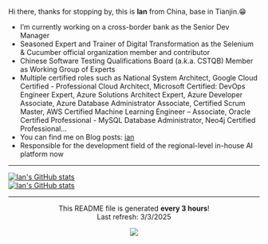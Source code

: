 <div class="Box-body px-5 pb-5">
  <article class="markdown-body entry-content container-lg" itemprop="text"><p>Hi there, thanks for stopping by, this is <strong>Ian</strong> from China, base in Tianjin.<g-emoji class="g-emoji" alias="grin" fallback-src="https://github.githubassets.com/images/icons/emoji/unicode/1f601.png">😁</g-emoji></p> 
<ul>
<li> I’m currently working on a cross-border bank as the Senior Dev Manager</li>
<li> Seasoned Expert and Trainer of Digital Transformation as the Selenium & Cucumber official organization member and contributor</li>
<li> Chinese Software Testing Qualifications Board (a.k.a. CSTQB) Member as Working Group of Experts</li>
<li> Multiple certified roles such as National System Architect, Google Cloud Certified - Professional Cloud Architect, Microsoft Certified: DevOps Engineer Expert, Azure Solutions Architect Expert, Azure Developer Associate, Azure Database Administrator Associate, Certified Scrum Master, AWS Certified Machine Learning Engineer – Associate, Oracle Certified Professional - MySQL Database Administrator, Neo4j Certified Professional...</li>
<li>You can find me on Blog posts: <a href="http://ianzhang.cn" rel="nofollow">ian</a>          </li>
<li> Responsible for the development field of the regional-level in-house AI platform now</li>
</ul>
    <hr>
  </article>


[![Ian's GitHub stats](https://github-readme-stats.vercel.app/api?username=alaahong)](https://github.com/anuraghazra/github-readme-stats)
<br/>
[![Ian's GitHub stats](https://komarev.com/ghpvc/?username=alaahong)](https://komarev.com/ghpvc/?username=alaahong)
</div>


------------
<p align="center">This README file is generated <b>every 3 hours</b>!</br>Last refresh: 3&#x2F;3&#x2F;2025</p>
<p align="center"><img src="https://github.com/alaahong/alaahong/workflows/README%20build/badge.svg" /></p>


